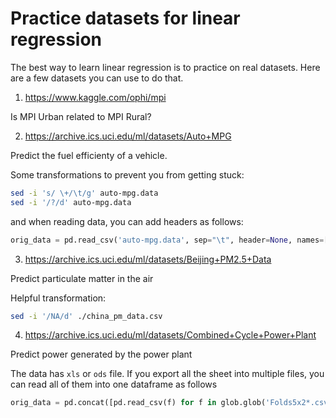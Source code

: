 # Practice datasets for linear regression

The best way to learn linear regression is to practice on real datasets. Here are a few datasets you can use to do that.

1. https://www.kaggle.com/ophi/mpi

Is MPI Urban related to MPI Rural?

2. https://archive.ics.uci.edu/ml/datasets/Auto+MPG

Predict the fuel efficienty of a vehicle.

Some transformations to prevent you from getting stuck:

```bash
sed -i 's/ \+/\t/g' auto-mpg.data
sed -i '/?/d' auto-mpg.data
```
and when reading data, you can add headers as follows:

```python
orig_data = pd.read_csv('auto-mpg.data', sep="\t", header=None, names=["mpg", "cylinders", "displacement", "hp", "weight", "accel", "model year", "origin", "name"])
```

3. https://archive.ics.uci.edu/ml/datasets/Beijing+PM2.5+Data

Predict particulate matter in the air

Helpful transformation:

```bash
sed -i '/NA/d' ./china_pm_data.csv
```

4. https://archive.ics.uci.edu/ml/datasets/Combined+Cycle+Power+Plant

Predict power generated by the power plant

The data has `xls` or `ods` file. If you export all the sheet into multiple files, you can read all of them into one dataframe as follows

```python
orig_data = pd.concat([pd.read_csv(f) for f in glob.glob('Folds5x2*.csv')], ignore_index = True)
```
